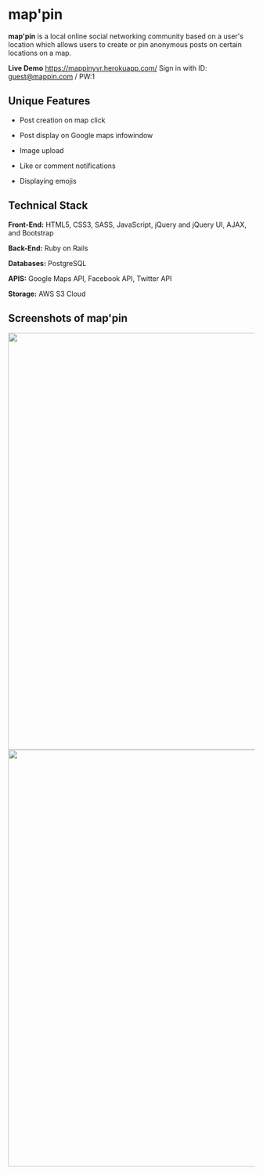 # map'pin
**map'pin** is a local online social networking community based on a user's location which allows users to create or pin anonymous posts on certain locations on a map.

**Live Demo**
https://mappinyvr.herokuapp.com/
Sign in with ID: guest@mappin.com / PW:1

## Unique Features
* Post creation on map click

* Post display on Google maps infowindow

* Image upload

* Like or comment notifications

* Displaying emojis

## Technical Stack
**Front-End:** HTML5, CSS3, SASS, JavaScript, jQuery and jQuery UI, AJAX, and Bootstrap

**Back-End:** Ruby on Rails

**Databases:** PostgreSQL

**APIS:** Google Maps API, Facebook API, Twitter API

**Storage:** AWS S3 Cloud

## Screenshots of map'pin
<img src="https://s3.amazonaws.com/poly-screenshots.angel.co/Project/5f/350626/b4e0e161ee135638468321bedfcad6d3-original.png" width="850px">
<img src="https://s3.amazonaws.com/poly-screenshots.angel.co/Project/5f/350626/d1a00735a1532fb8c6664d46f3d0a44c-original.png" width="850px">
